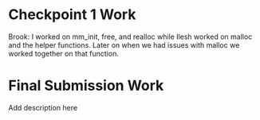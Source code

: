 # Checkpoint 1 Work

Brook: I worked on mm_init, free, and realloc while Ilesh worked on malloc and the helper functions. Later on when we had issues with malloc we worked together on that function.

# Final Submission Work

Add description here
